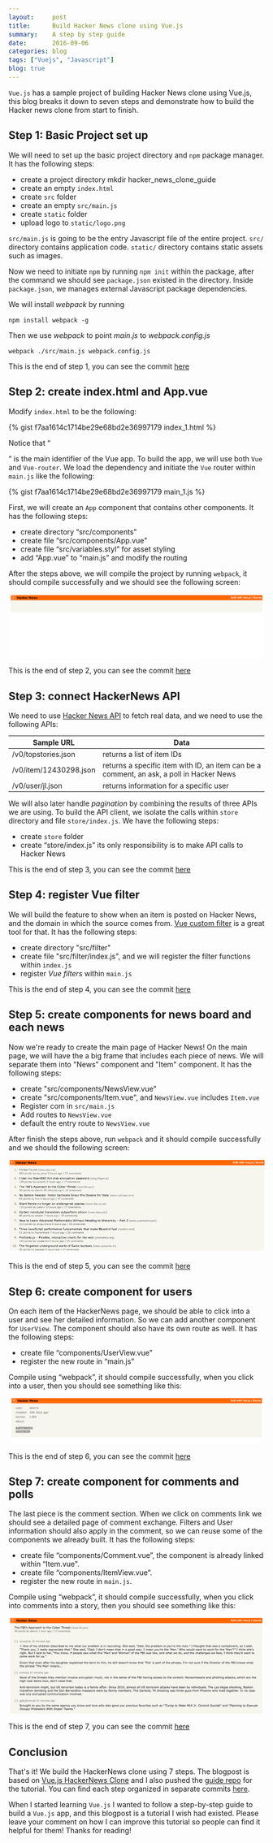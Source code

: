 ```yaml
---
layout:     post
title:      Build Hacker News clone using Vue.js
summary:    A step by step guide
date:       2016-09-06
categories: blog
tags: ["Vuejs", "Javascript"]
blog: true
---
```


`Vue.js` has a sample project of building Hacker News clone using Vue.js, this blog breaks it down to seven steps and demonstrate how to build the Hacker news clone from start to finish.

## Step 1: Basic Project set up

We will need to set up the basic project directory and `npm` package manager. It has the following steps:

  - create a project directory
    mkdir hacker_news_clone_guide
  - create an empty `index.html`
  - create `src` folder
  - create an empty `src/main.js`
  - create `static` folder
  - upload logo to `static/logo.png`

`src/main.js` is going to be the entry Javascript file of the entire project. `src/` directory contains application code. `static/` directory contains static assets such as images.

Now we need to initiate `npm` by running `npm init` within the package, after the command we should see `package.json` existed in the directory. Inside `package.json`, we manages external Javascript package dependencies.

We will install *webpack* by running 

    npm install webpack -g

Then we use *webpack* to point *main.js* to *webpack.config.js*
  
    webpack ./src/main.js webpack.config.js

This is the end of step 1, you can see the commit [here](https://github.com/marshallshen/vue-hackernews-guide/commit/7b53a22190d65a82623214753a4bb52bf3a64a38)

## Step 2: create index.html and App.vue

Modify `index.html` to be the following:

{% gist f7aa1614c1714be29e68bd2e36997179 index_1.html %}

Notice that “<div id=“app”></div>” is the main identifier of the Vue app. To build the app, we will use both `Vue` and `Vue-router`. We load the dependency and initiate the `Vue` router within `main.js` like the following:

{% gist f7aa1614c1714be29e68bd2e36997179 main_1.js %}

First, we will create an `App` component that contains other components. It has the following steps:

  - create directory “src/components"
  - create file “src/components/App.vue"
  - create file “src/variables.styl” for asset styling
  - add “App.vue” to “main.js” and modify the routing

After the steps above, we will compile the project by running `webpack`, it should compile successfully and we should see the following screen:

![vue_step_2](/images/vue_step_2.png)

This is the end of step 2, you can see the commit [here](https://github.com/marshallshen/vue-hackernews-guide/commit/c50316bf494365677b09ea172e53e6571019a860)

## Step 3: connect HackerNews API

We need to use [Hacker News API](https://github.com/HackerNews/API) to fetch real data, and we need to use the following APIs:

| Sample URL             | Data                                                                                     |
|------------------------|------------------------------------------------------------------------------------------|
| /v0/topstories.json    | returns a list of item IDs                                                               |
| /v0/item/12430298.json | returns a specific item with ID, an item can be a comment, an ask, a poll in Hacker News |
| /v0/user/jl.json       | returns information for a specific user                                                  |

We will also later handle *pagination* by combining the results of three APIs we are using. To build the API client, we isolate the calls within `store` directory and file `store/index.js`. We have the following steps:

  - create `store` folder
  - create “store/index.js” its only responsibility is to make API calls to Hacker News

This is the end of step 3, you can see the commit [here](https://github.com/marshallshen/vue-hackernews-guide/commit/bd70d7b2cf3bf40383c54b0958b7dfd3dcb84377)

## Step 4: register Vue filter

We will build the feature to show when an item is posted on Hacker News, and the domain in which the source comes from. [Vue custom filter](https://vuejs.org/guide/custom-filter.html) is a great tool for that. It has the following steps:

  - create directory "src/filter"
  - create file "src/filter/index.js", and we will register the filter functions within `index.js`
  - register *Vue filters* within `main.js`

This is the end of step 4, you can see the commit [here](https://github.com/marshallshen/vue-hackernews-guide/commit/4bd87730486cd182c9c41b751a2caeb97d7d6fee)

## Step 5: create components for news board and each news

Now we're ready to create the main page of Hacker News! On the main page, we will have the a big frame that includes each piece of news. We will separate them into "News" component and "Item" component. It has the following steps:

  - create "src/components/NewsView.vue"
  - create "src/components/Item.vue", and `NewsView.vue` includes `Item.vue`
  - Register  com in `src/main.js`
  - Add routes to `NewsView.vue`
  - default the entry route to `NewsView.vue`

After finish the steps above, run `webpack` and it should compile successfully and we should the following screen:

![vue_step_5](/images/vue_step_5.png)

This is the end of step 5, you can see the commit [here](https://github.com/marshallshen/vue-hackernews-guide/commit/ccacadedaef459080bb248864f089ba6543eb2b7)

## Step 6: create component for users

On each item of the HackerNews page, we should be able to click into a user and see her detailed information. So we can add another component for `UserView`. The component should also have its own route as well. It has the following steps:

  - create file “components/UserView.vue"
  - register the new route in “main.js"

Compile using “webpack”, it should compile successfully, when you click into a user, then you should see something like this:

![vue_step_6](/images/vue_step_6.png)

This is the end of step 6, you can see the commit [here](https://github.com/marshallshen/vue-hackernews-guide/commit/25b9f1d0f506899b5aa814f22b97e48a9f130189)

## Step 7: create component for comments and polls

The last piece is the comment section. When we click on comments link we should see a detailed page of comment exchange. Filters and User information should also apply in the comment, so we can reuse some of the components we already built. It has the following steps:

  - create file “components/Comment.vue”, the component is already linked within “Item.vue".
  - create file “components/ItemView.vue”.
  - register the new route in `main.js`.

Compile using “webpack”, it should compile successfully, when you click into comments into a story, then you should see something like this:

![vue_step_7](/images/vue_step_7.png)

This is the end of step 7, you can see the commit [here](https://github.com/marshallshen/vue-hackernews-guide/commit/6f42b73ce3c74b7de86b1a60140f06766e2180a1)

## Conclusion

That's it! We build the HackerNews clone using 7 steps. The blogpost is based on [Vue.js HackerNews Clone](https://github.com/vuejs/vue-hackernews) and I also pushed the [guide repo](https://github.com/marshallshen/vue-hackernews-guide) for the tutorial. You can find each step organized in separate commits [here](https://github.com/marshallshen/vue-hackernews-guide/commits/master).

When I started learning `Vue.js` I wanted to follow a step-by-step guide to build a `Vue.js` app, and this blogpost is a tutorial I wish had existed. Please leave your comment on how I can improve this tutorial so people can find it helpful for them! Thanks for reading!



